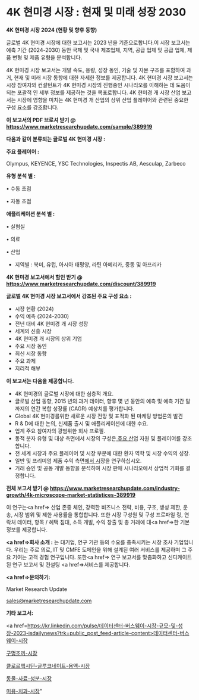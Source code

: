 # 4K 현미경 시장 : 현재 및 미래 성장 2030

<strong>4K 현미경 시장 2024 (현황 및 향후 동향)</strong>

글로벌 4K 현미경 시장에 대한 보고서는 2023 년을 기준으로합니다.이 시장 보고서는 예측 기간 (2024-2030) 동안 국제 및 국내 제조업체, 지역, 공급 업체 및 공급 업체, 제품 변형 및 제품 유형을 분석합니다.

4K 현미경 시장 보고서는 개발 속도, 용량, 성장 동인, 기술 및 자본 구조를 포함하여 과거, 현재 및 미래 시장 동향에 대한 자세한 정보를 제공합니다. 4K 현미경 시장 보고서는 시장 참여자와 컨설턴트가 4K 현미경 시장의 진행중인 시나리오를 이해하는 데 도움이되는 포괄적 인 세부 정보를 제공하는 것을 목표로합니다. 4K 현미경 개 시장 산업 보고서는 시장에 영향을 미치는 4K 현미경 개 산업의 상위 산업 플레이어와 관련된 중요한 구성 요소를 강조합니다.



<strong>이 보고서의 PDF 브로셔 받기 @ <a href=https://www.marketresearchupdate.com/sample/389919>https://www.marketresearchupdate.com/sample/389919</a></strong>



<strong>다음과 같이 분류되는 글로벌 4K 현미경 시장 :</strong>



<strong>주요 플레이어 :</strong>

Olympus, KEYENCE, YSC Technologies, Inspectis AB, Aesculap, Zarbeco



<strong>유형 분석 별 :</strong>

• 수동 초점

• 자동 초점



<strong>애플리케이션 분석 별 :</strong>

• 실혐실

• 의료

• 산업

<ul>
  <li>지역별 : 북미, 유럽, 아시아 태평양, 라틴 아메리카, 중동 및 아프리카</li>
</ul>


<strong>4K 현미경 보고서에서 할인 받기 @ <a href=https://www.marketresearchupdate.com/discount/389919>https://www.marketresearchupdate.com/discount/389919</a></strong>



<strong>글로벌 4K 현미경 시장 보고서에서 강조된 주요 구성 요소 :</strong>
<ul>
  <li>시장 현황 (2024)</li>
  <li>수익 예측 (2024-2030)</li>
  <li>전년 대비 4K 현미경 개 시장 성장</li>
  <li>세계의 신흥 시장</li>
  <li>4K 현미경 개 시장의 상위 기업</li>
  <li>주요 시장 동인</li>
  <li>최신 시장 동향</li>
  <li>주요 과제</li>
  <li>지리적 해부</li>
</ul>


<strong>이 보고서는 다음을 제공합니다.</strong>
<ul>
  <li>4K 현미경의 글로벌 시장에 대한 심층적 개요.</li>
  <li>글로벌 산업 동향, 2015 년의 과거 데이터, 향후 몇 년 동안의 예측 및 예측 기간 말까지의 연간 복합 성장률 (CAGR) 예상치를 평가합니다.</li>
  <li>Global 4K 현미경를위한 새로운 시장 전망 및 표적화 된 마케팅 방법론의 발견</li>
  <li>R &amp; D에 대한 논의, 신제품 출시 및 애플리케이션에 대한 수요.</li>
  <li>업계 주요 참여자의 광범위한 회사 프로필.</li>
  <li>동적 분자 유형 및 대상 측면에서 시장의 구성은<a href=> 주요 산</a>업 자원 및 플레이어를 강조합니다.</li>
  <li>전 세계 시장과 주요 플레이어 및 시장 부문에 대한 환자 역학 및 시장 수익의 성장.</li>
  <li>일반 및 프리미엄 제품 수익 측면<a href=>에서 시</a>장을 연구하십시오.</li>
  <li>거래 승인 및 공동 개발 동향을 분석하여 시장 판매 시나리오에서 상업적 기회를 결정합니다.</li>
</ul>



<strong>전체 보고서 받기 @ <a href=https://www.marketresearchupdate.com/industry-growth/4k-microscope-market-statistices-389919>https://www.marketresearchupdate.com/industry-growth/4k-microscope-market-statistices-389919</a></strong>

이 연구는<a href=> 산업 존중</a> 체인, 강력한 비즈니스 전략, 비용, 구조, 생성 제한, 운송, 시장 범위 및 제한 사용률을 통합합니다. 또한 시장 구성원 및 구성 프로파일 링, 연락처 데이터, 항목 / 혜택 침대, 소득 개발, 수익 창출 및 총 거래에 대<a href=>한 기본 </a>정보를 제공합니다.



<strong><a href=>회사 소</a>개 :</strong>
는 대기업, 연구 기관 등의 수요를 충족시키는 시장 조사 기업입니다. 우리는 주로 의료, IT 및 CMFE 도메인을 위해 설계된 여러 서비스를 제공하며 그 주요 기여는 고객 경험 연구입니다. 또한<a href=> 연구 보</a>고서를 맞춤화하고 신디케이트 된 연구 보고서 및 컨설팅 <a href=>서비스</a>를 제공합니다.



<strong><a href=>문의하기:</a></strong>

Market Research Update

sales@marketresearchupdate.com



<strong>기타 보고서:</strong>

<a href=https://kr.linkedin.com/pulse/데이터센터-버스웨이-시장-규모-및-성장-2023-isdailynews?trk=public_post_feed-article-content>데이터센터-버스웨이-시장</a>

<a href=https://www.linkedin.com/pulse/구명조끼-시장-경쟁-분석-및-성장-잠재력-2029-survey-spotlight-pro-24-analysis-xzfqf/>구명조끼-시장</a>

<a href=https://www.linkedin.com/pulse/클로르헥시딘-글루코네이트-용액-시장-경쟁-분석-및-성장-잠재력-2029-fhtzf/>클로르헥시딘-글루코네이트-용액-시장</a>

<a href=https://www.linkedin.com/pulse/동물-사료-성분-시장-세분화-연구-및-목표-고객2029년-data-dive-diaries-24-analysis-p01hf/>동물-사료-성분-시장</a>

<a href=https://www.linkedin.com/pulse/미용-치과-시장-세분화-연구-및-목표-고객2030년-analytics-alchemy-360-analysis-yxyhc/>미용-치과-시장</a>"
